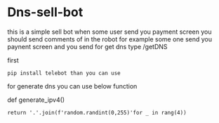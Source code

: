 # Dns-sell-bot
this is a simple sell bot
when some user send you payment screen you should send comments of in the robot 
for example some one send you paynent screen and you send
for get dns type /getDNS

first

    pip install telebot than you can use

for generate dns you can use below function

def generate_ipv4()


    return '.'.join(f'random.randint(0,255)'for _ in rang(4))
